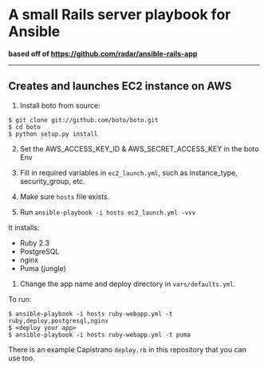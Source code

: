 # A small Rails server playbook for Ansible

**based off of https://github.com/radar/ansible-rails-app**

---

## Creates and launches EC2 instance on AWS

1. Install boto from source:

```
$ git clone git://github.com/boto/boto.git
$ cd boto
$ python setup.py install
```
2. Set the AWS_ACCESS_KEY_ID & AWS_SECRET_ACCESS_KEY in the boto Env

3. Fill in required variables in `ec2_launch.yml`, such as instance_type, security_group, etc.

4. Make sure `hosts` file exists.

4. Run `ansible-playbook -i hosts ec2_launch.yml -vvv`

It installs:

- Ruby 2.3
- PostgreSQL
- nginx
- Puma (jungle)

1. Change the app name and deploy directory in `vars/defaults.yml`.

To run:

    $ ansible-playbook -i hosts ruby-webapp.yml -t ruby,deploy,postgresql,nginx
    $ <deploy your app>
    $ ansible-playbook -i hosts ruby-webapp.yml -t puma

There is an example Capistrano `deploy.rb` in this repository that you can use too.

